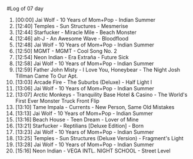 #Log of 07 day

1. [00:00] Jai Wolf - 10 Years of Mom+Pop - Indian Summer
1. [12:40] Temples - Sun Structures - Mesmerise
1. [12:44] Starfucker - Miracle Mile - Beach Monster
1. [12:46] alt-J - An Awesome Wave - Bloodflood
1. [12:48] Jai Wolf - 10 Years of Mom+Pop - Indian Summer
1. [12:50] MGMT - MGMT - Cool Song No. 2
1. [12:54] Neon Indian - Era Extraña - Future Sick
1. [12:58] Jai Wolf - 10 Years of Mom+Pop - Indian Summer
1. [12:59] Father John Misty - I Love You, Honeybear - The Night Josh Tillman Came To Our Apt.
1. [13:03] Arcade Fire - The Suburbs (Deluxe) - Half Light I
1. [13:06] Jai Wolf - 10 Years of Mom+Pop - Indian Summer
1. [13:07] Arctic Monkeys - Tranquility Base Hotel & Casino - The World's First Ever Monster Truck Front Flip
1. [13:10] Tame Impala - Currents - New Person, Same Old Mistakes
1. [13:13] Jai Wolf - 10 Years of Mom+Pop - Indian Summer
1. [13:16] Beach House - Teen Dream - Lover of Mine
1. [13:21] Starfucker - Reptilians [Deluxe Edition] - Born
1. [13:23] Jai Wolf - 10 Years of Mom+Pop - Indian Summer
1. [13:25] Temples - Sun Structures (Deluxe Version) - Fragment's Light
1. [13:28] Jai Wolf - 10 Years of Mom+Pop - Indian Summer
1. [15:16] Neon Indian - VEGA INTL. NIGHT SCHOOL - Street Level
